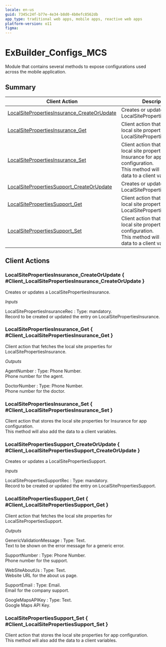 ```yaml
---
locale: en-us
guid: 7345c24f-b77e-4e34-b8d0-4b0efc8562db
app_type: traditional web apps, mobile apps, reactive web apps
platform-version: o11
figma:
---
```


# ExBuilder_Configs_MCS

Module that contains several methods to expose configurations used across the mobile application.

## Summary

Client Action | Description
---|---
[LocalSitePropertiesInsurance_CreateOrUpdate](<#Client_LocalSitePropertiesInsurance_CreateOrUpdate>) | Creates or updates a LocalSitePropertiesInsurance.
[LocalSitePropertiesInsurance_Get](<#Client_LocalSitePropertiesInsurance_Get>) | Client action that fetches the local site properties for LocalSitePropertiesInsurance.
[LocalSitePropertiesInsurance_Set](<#Client_LocalSitePropertiesInsurance_Set>) | Client action that stores the local site properties for Insurance for app configuration.<br/>This method will also add the data to a client variables.
[LocalSitePropertiesSupport_CreateOrUpdate](<#Client_LocalSitePropertiesSupport_CreateOrUpdate>) | Creates or updates a LocalSitePropertiesSupport.
[LocalSitePropertiesSupport_Get](<#Client_LocalSitePropertiesSupport_Get>) | Client action that fetches the local site properties for LocalSitePropertiesSupport.
[LocalSitePropertiesSupport_Set](<#Client_LocalSitePropertiesSupport_Set>) | Client action that stores the local site properties for app configuration.<br/>This method will also add the data to a client variables.

## Client Actions

### LocalSitePropertiesInsurance_CreateOrUpdate { #Client_LocalSitePropertiesInsurance_CreateOrUpdate }

Creates or updates a LocalSitePropertiesInsurance.

*Inputs*

LocalSitePropertiesInsuranceRec
:   Type: mandatory.  
    Record to be created or updated the entry on LocalSitePropertiesInsurance.

### LocalSitePropertiesInsurance_Get { #Client_LocalSitePropertiesInsurance_Get }

Client action that fetches the local site properties for LocalSitePropertiesInsurance.

*Outputs*

AgentNumber
:   Type: Phone Number.  
    Phone number for the agent.

DoctorNumber
:   Type: Phone Number.  
    Phone number for the doctor.

### LocalSitePropertiesInsurance_Set { #Client_LocalSitePropertiesInsurance_Set }

Client action that stores the local site properties for Insurance for app configuration.  
This method will also add the data to a client variables.

### LocalSitePropertiesSupport_CreateOrUpdate { #Client_LocalSitePropertiesSupport_CreateOrUpdate }

Creates or updates a LocalSitePropertiesSupport.

*Inputs*

LocalSitePropertiesSupportRec
:   Type: mandatory.  
    Record to be created or updated the entry on LocalSitePropertiesSupport.

### LocalSitePropertiesSupport_Get { #Client_LocalSitePropertiesSupport_Get }

Client action that fetches the local site properties for LocalSitePropertiesSupport.

*Outputs*

GenericValidationMessage
:   Type: Text.  
    Text to be shown on the error message for a generic error.

SupportNumber
:   Type: Phone Number.  
    Phone number for the support.

WebSiteAboutUs
:   Type: Text.  
    Website URL for the about us page.

SupportEmail
:   Type: Email.  
    Email for the company support.

GoogleMapsAPIKey
:   Type: Text.  
    Google Maps API Key.

### LocalSitePropertiesSupport_Set { #Client_LocalSitePropertiesSupport_Set }

Client action that stores the local site properties for app configuration.  
This method will also add the data to a client variables.
